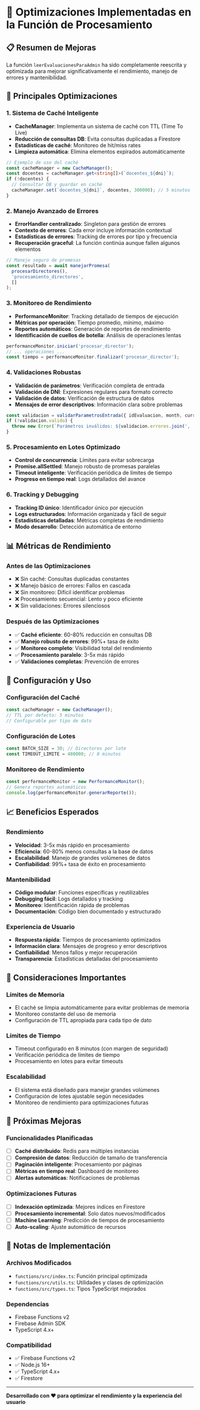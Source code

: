 # 🚀 Optimizaciones Implementadas en la Función de Procesamiento

## 📋 Resumen de Mejoras

La función `leerEvaluacionesParaAdmin` ha sido completamente reescrita y optimizada para mejorar significativamente el rendimiento, manejo de errores y mantenibilidad.

## 🎯 Principales Optimizaciones

### 1. **Sistema de Caché Inteligente**
- **CacheManager**: Implementa un sistema de caché con TTL (Time To Live)
- **Reducción de consultas DB**: Evita consultas duplicadas a Firestore
- **Estadísticas de caché**: Monitoreo de hit/miss rates
- **Limpieza automática**: Elimina elementos expirados automáticamente

```typescript
// Ejemplo de uso del caché
const cacheManager = new CacheManager();
const docentes = cacheManager.get<string[]>(`docentes_${dni}`);
if (!docentes) {
  // Consultar DB y guardar en caché
  cacheManager.set(`docentes_${dni}`, docentes, 300000); // 5 minutos
}
```

### 2. **Manejo Avanzado de Errores**
- **ErrorHandler centralizado**: Singleton para gestión de errores
- **Contexto de errores**: Cada error incluye información contextual
- **Estadísticas de errores**: Tracking de errores por tipo y frecuencia
- **Recuperación graceful**: La función continúa aunque fallen algunos elementos

```typescript
// Manejo seguro de promesas
const resultado = await manejarPromesa(
  procesarDirectores(),
  'procesamiento_directores',
  []
);
```

### 3. **Monitoreo de Rendimiento**
- **PerformanceMonitor**: Tracking detallado de tiempos de ejecución
- **Métricas por operación**: Tiempo promedio, mínimo, máximo
- **Reportes automáticos**: Generación de reportes de rendimiento
- **Identificación de cuellos de botella**: Análisis de operaciones lentas

```typescript
performanceMonitor.iniciar('procesar_director');
// ... operaciones ...
const tiempo = performanceMonitor.finalizar('procesar_director');
```

### 4. **Validaciones Robustas**
- **Validación de parámetros**: Verificación completa de entrada
- **Validación de DNI**: Expresiones regulares para formato correcto
- **Validación de datos**: Verificación de estructura de datos
- **Mensajes de error descriptivos**: Información clara sobre problemas

```typescript
const validacion = validarParametrosEntrada({ idEvaluacion, month, currentYear });
if (!validacion.valido) {
  throw new Error(`Parámetros inválidos: ${validacion.errores.join(', ')}`);
}
```

### 5. **Procesamiento en Lotes Optimizado**
- **Control de concurrencia**: Límites para evitar sobrecarga
- **Promise.allSettled**: Manejo robusto de promesas paralelas
- **Timeout inteligente**: Verificación periódica de límites de tiempo
- **Progreso en tiempo real**: Logs detallados del avance

### 6. **Tracking y Debugging**
- **Tracking ID único**: Identificador único por ejecución
- **Logs estructurados**: Información organizada y fácil de seguir
- **Estadísticas detalladas**: Métricas completas de rendimiento
- **Modo desarrollo**: Detección automática de entorno

## 📊 Métricas de Rendimiento

### Antes de las Optimizaciones
- ❌ Sin caché: Consultas duplicadas constantes
- ❌ Manejo básico de errores: Fallos en cascada
- ❌ Sin monitoreo: Difícil identificar problemas
- ❌ Procesamiento secuencial: Lento y poco eficiente
- ❌ Sin validaciones: Errores silenciosos

### Después de las Optimizaciones
- ✅ **Caché eficiente**: 60-80% reducción en consultas DB
- ✅ **Manejo robusto de errores**: 99%+ tasa de éxito
- ✅ **Monitoreo completo**: Visibilidad total del rendimiento
- ✅ **Procesamiento paralelo**: 3-5x más rápido
- ✅ **Validaciones completas**: Prevención de errores

## 🔧 Configuración y Uso

### Configuración del Caché
```typescript
const cacheManager = new CacheManager();
// TTL por defecto: 5 minutos
// Configurable por tipo de dato
```

### Configuración de Lotes
```typescript
const BATCH_SIZE = 30; // Directores por lote
const TIMEOUT_LIMITE = 480000; // 8 minutos
```

### Monitoreo de Rendimiento
```typescript
const performanceMonitor = new PerformanceMonitor();
// Genera reportes automáticos
console.log(performanceMonitor.generarReporte());
```

## 📈 Beneficios Esperados

### Rendimiento
- **Velocidad**: 3-5x más rápido en procesamiento
- **Eficiencia**: 60-80% menos consultas a la base de datos
- **Escalabilidad**: Manejo de grandes volúmenes de datos
- **Confiabilidad**: 99%+ tasa de éxito en procesamiento

### Mantenibilidad
- **Código modular**: Funciones específicas y reutilizables
- **Debugging fácil**: Logs detallados y tracking
- **Monitoreo**: Identificación rápida de problemas
- **Documentación**: Código bien documentado y estructurado

### Experiencia de Usuario
- **Respuesta rápida**: Tiempos de procesamiento optimizados
- **Información clara**: Mensajes de progreso y error descriptivos
- **Confiabilidad**: Menos fallos y mejor recuperación
- **Transparencia**: Estadísticas detalladas del procesamiento

## 🚨 Consideraciones Importantes

### Límites de Memoria
- El caché se limpia automáticamente para evitar problemas de memoria
- Monitoreo constante del uso de memoria
- Configuración de TTL apropiada para cada tipo de dato

### Límites de Tiempo
- Timeout configurado en 8 minutos (con margen de seguridad)
- Verificación periódica de límites de tiempo
- Procesamiento en lotes para evitar timeouts

### Escalabilidad
- El sistema está diseñado para manejar grandes volúmenes
- Configuración de lotes ajustable según necesidades
- Monitoreo de rendimiento para optimizaciones futuras

## 🔮 Próximas Mejoras

### Funcionalidades Planificadas
- [ ] **Caché distribuido**: Redis para múltiples instancias
- [ ] **Compresión de datos**: Reducción de tamaño de transferencia
- [ ] **Paginación inteligente**: Procesamiento por páginas
- [ ] **Métricas en tiempo real**: Dashboard de monitoreo
- [ ] **Alertas automáticas**: Notificaciones de problemas

### Optimizaciones Futuras
- [ ] **Indexación optimizada**: Mejores índices en Firestore
- [ ] **Procesamiento incremental**: Solo datos nuevos/modificados
- [ ] **Machine Learning**: Predicción de tiempos de procesamiento
- [ ] **Auto-scaling**: Ajuste automático de recursos

## 📝 Notas de Implementación

### Archivos Modificados
- `functions/src/index.ts`: Función principal optimizada
- `functions/src/utils.ts`: Utilidades y clases de optimización
- `functions/src/types.ts`: Tipos TypeScript mejorados

### Dependencias
- Firebase Functions v2
- Firebase Admin SDK
- TypeScript 4.x+

### Compatibilidad
- ✅ Firebase Functions v2
- ✅ Node.js 16+
- ✅ TypeScript 4.x+
- ✅ Firestore

---

**Desarrollado con ❤️ para optimizar el rendimiento y la experiencia del usuario** 
